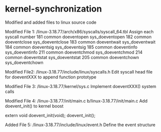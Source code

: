 # kernel-synchronization

Modified and added files to linux source code

Modified File 1: /linux-3.18.77/arch/x86/syscalls/syscall_64.tbl
Assign each syscall number
181	common	doeventopen     sys_doeventopen
182	common	doeventclose    sys_doeventclose
183	common	doeventwait     sys_doeventwait
184	common	doeventsig      sys_doeventsig
185	common	doeventinfo     sys_doeventinfo
211	common  doeventchmod    sys_doeventchmod
214	common  doeventstat     sys_doeventstat
205	common  doeventchown    sys_doeventchown

Modified File2: /linux-3.18.77/include/linux/syscalls.h
Edit syscall head file for doeventXXX to append function prototype

Modified File 3: /linux-3.18.77/kernel/sys.c
Implement doeventXXX() system calls

Modified File 4: /linux-3.18.77/init/main.c b/linux-3.18.77/init/main.c
Add doevent_init() to kernel boost

extern void doevent_init(void);
doevent_init();

Added File 5: /linux-3.18.77/include/linux/event.h
Define the event structure
